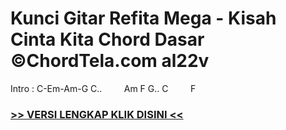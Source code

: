 
 # Kunci Gitar Refita Mega - Kisah Cinta Kita Chord Dasar ©ChordTela.com al22v


Intro : C-Em-Am-G C..         Am F G.. C         F

###  <a href="https://shortlighzx.web.app?sq=Kunci Gitar Refita Mega - Kisah Cinta Kita Chord Dasar ©ChordTela.com"> >> VERSI LENGKAP KLIK DISINI << </a>
